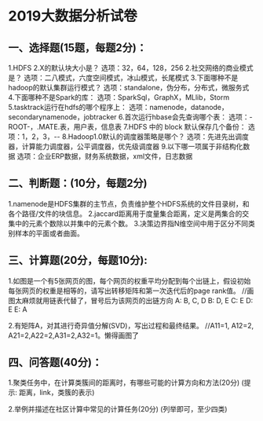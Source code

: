 # 2019大数据分析试卷

## 一、选择题(15题，每题2分)：

1.HDFS 2.X的默认块大小是？
选项：32，64，128，256
2.社交网络的商业模式是？
选项：二八模式，六度空间模式，冰山模式，长尾模式
3.下面哪种不是hadoop的默认集群运行模式？
选项：standalone，伪分布，分布式，微服务式
4.下面哪种不是Spark的库： 选项：SparkSql，GraphX，MLlib，Storm
5.tasktrack运行在hdfs的哪个程序上：
选项：namenode，datanode，secondarynamenode，jobtracker
6.首次运行hbase会先查询哪个表：
选项：-ROOT-，.MATE.表，用户表，信息表
7.HDFS 中的 block 默认保存几个备份：
选项：1，2，3，--
8.Hadoop1.0默认的调度器策略是哪个？
选项：先进先出调度器，计算能力调度器，公平调度器，优先级调度器
9.以下哪一项属于非结构化数据
选项：企业ERP数据，财务系统数据，xml文件，日志数据

## 二、判断题：(10分，每题2分)

1.namenode是HDFS集群的主节点，负责维护整个HDFS系统的文件目录树，和各个路径/文件的块信息。
2.jaccard距离用于度量集合距离，定义是两集合的交集中的元素个数除以并集中的元素个数。
3.决策边界指N维空间中用于区分不同类别样本的平面或者曲面。

## 三、计算题(20分，每题10分):

1.如图是一个有5张网页的图，每个网页的权重平均分配到每个出链上，假设初始每张网页的权重是相等的，请写出转移矩阵和第一次迭代后的page rank值。
//画图太麻烦就用链表代替了，冒号后为该网页的出链方向
A: B, C, D
B: D, E
C: E
D: E
E: A

2.有矩阵A，对其进行奇异值分解(SVD)，写出过程和最终结果。
//A11=1, A12=2, A21=2,A22=2,A31=2,A32=1。懒得画图了

## 四、问答题(40分)：

1.聚类任务中，在计算类簇间的距离时，有哪些可能的计算方向和方法(20分)
(提示: 距离，link，类簇的表示)

2.举例并描述在社区计算中常见的计算任务(20分)
(列举即可，至少四类)